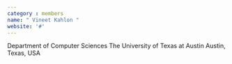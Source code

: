 ```yaml
---
category : members
name: " Vineet Kahlon " 
website: '#'
---
```

Department of Computer Sciences
The University of Texas at Austin
Austin, Texas, USA

